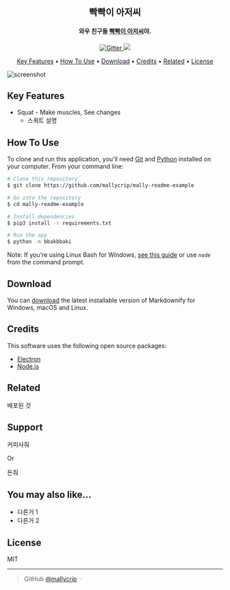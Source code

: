 <h2 align="center">
  빡빡이 아저씨
  <br>
</h2>

<h4 align="center">와우 친구들 <a href="https://www.youtube.com/channel/UCdtRAcd3L_UpV4tMXCw63NQ" target="_blank">빡빡이 아저씨</a>야.</h4>

<p align="center">
  <a href="https://badge.fury.io/py/FlasK">
    <img src="https://badge.fury.io/py/Flask.svg"
         alt="Gitter">
  </a>
  <a href="https://hits.seeyoufarm.com"><img src="https://hits.seeyoufarm.com/api/count/incr/badge.svg?url=https%3A%2F%2Fgithub.com%2Fmallycrip%2Fmally-readme-example&count_bg=%234CBDFB&title_bg=%23555555&icon=checkmarx.svg&icon_color=%23E7E7E7&title=Hits&edge_flat=false"/></a>
</p>

<p align="center">
  <a href="#key-features">Key Features</a> •
  <a href="#how-to-use">How To Use</a> •
  <a href="#download">Download</a> •
  <a href="#credits">Credits</a> •
  <a href="#related">Related</a> •
  <a href="#license">License</a>
</p>

![screenshot](https://raw.githubusercontent.com/amitmerchant1990/electron-markdownify/master/app/img/markdownify.gif)

## Key Features

* Squat - Make muscles, See changes
  - 스쿼트 설명

## How To Use

To clone and run this application, you'll need [Git](https://git-scm.com) and [Python](https://nodejs.org/en/download/) installed on your computer. From your command line:

```bash
# Clone this repository
$ git clone https://github.com/mallycrip/mally-readme-example

# Go into the repository
$ cd mally-readme-example

# Install dependencies
$ pip3 install -r requirements.txt

# Run the app
$ python -m bbakbbaki
```

Note: If you're using Linux Bash for Windows, [see this guide](https://www.howtogeek.com/261575/how-to-run-graphical-linux-desktop-applications-from-windows-10s-bash-shell/) or use `node` from the command prompt.


## Download

You can [download](https://github.com/mallycrip) the latest installable version of Markdownify for Windows, macOS and Linux.

## Credits

This software uses the following open source packages:

- [Electron](http://electron.atom.io/)
- [Node.js](https://nodejs.org/)

## Related

배포된 것

## Support
커피사줘

<p>Or</p> 

돈줘

## You may also like...

- 다른거 1
- 다른거 2

## License

MIT

---

> GitHub [@mallycrip](https://github.com/mallycrip) &nbsp;&middot;&nbsp;
